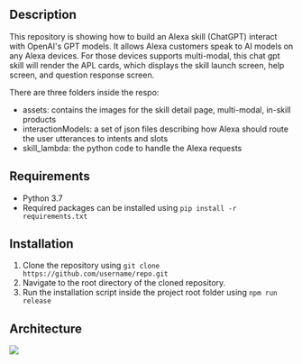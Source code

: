 Description
-----------
This repository is showing how to build an Alexa skill (ChatGPT) interact with OpenAI's GPT models. It allows Alexa customers 
speak to AI models on any Alexa devices. For those devices supports multi-modal, this chat gpt skill will render the APL
cards, which displays the skill launch screen, help screen, and question response screen.

There are three folders inside the respo:
- assets: contains the images for the skill detail page, multi-modal, in-skill products
- interactionModels: a set of json files describing how Alexa should route the user utterances to intents and slots
- skill_lambda: the python code to handle the Alexa requests

Requirements
------------
- Python 3.7 
- Required packages can be installed using `pip install -r requirements.txt`  

Installation
------------ 
1. Clone the repository using `git clone https://github.com/username/repo.git`
2. Navigate to the root directory of the cloned repository. 
3. Run the installation script inside the project root folder using `npm run release`

Architecture
------------
![](https://d2s5tydsfac9v4.cloudfront.net/chat-gpt-arch-diagram.drawio.png)
